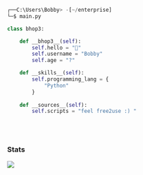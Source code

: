 ```python
┌──C:\Users\Bobby> -[~/enterprise]
└─$ main.py

class bhop3:

    def __bhop3__(self):
        self.hello = "👋"
        self.username = "Bobby"
        self.age = "?"

    def __skills__(self):
        self.programming_lang = {
            "Python"
        }
    
    def __sources__(self):
        self.scripts = "feel free2use :) "

```
<br><br>

### Stats
[![](https://github-readme-stats.vercel.app/api?username=bugfix4747&theme=dracula&count_private=true&show_icons=true&hide=stars)](https://bugfix4747.github.io)

